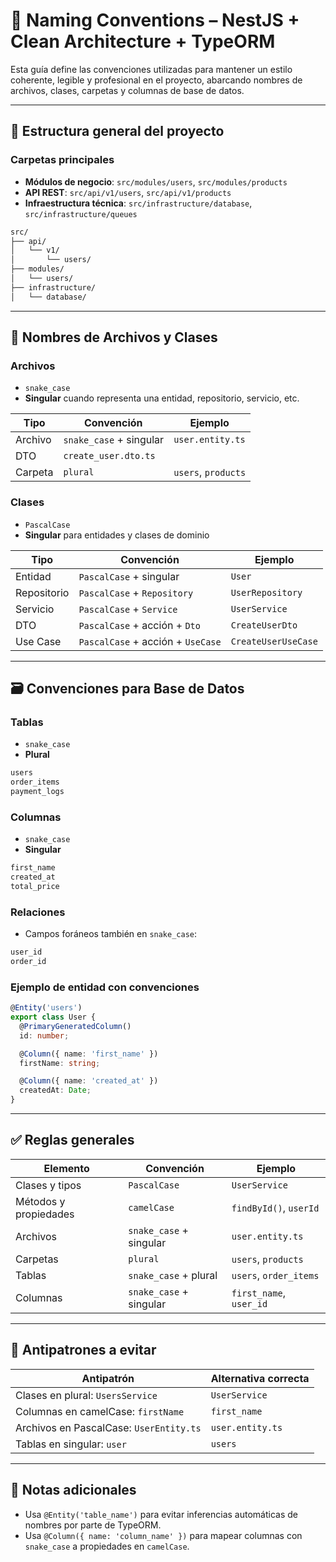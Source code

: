 # 📐 Naming Conventions – NestJS + Clean Architecture + TypeORM

Esta guía define las convenciones utilizadas para mantener un estilo coherente, legible y profesional en el proyecto, abarcando nombres de archivos, clases, carpetas y columnas de base de datos.

---

## 📁 Estructura general del proyecto

### Carpetas principales

- **Módulos de negocio**: `src/modules/users`, `src/modules/products`
- **API REST**: `src/api/v1/users`, `src/api/v1/products`
- **Infraestructura técnica**: `src/infrastructure/database`, `src/infrastructure/queues`

```txt
src/
├── api/
│   └── v1/
│       └── users/
├── modules/
│   └── users/
├── infrastructure/
│   └── database/
```

---

## 🧱 Nombres de Archivos y Clases

### Archivos

- `snake_case`
- **Singular** cuando representa una entidad, repositorio, servicio, etc.

| Tipo       | Convención                  | Ejemplo                  |
|------------|-----------------------------|--------------------------|
| Archivo    | `snake_case` + singular     | `user.entity.ts`         |
| DTO        | `create_user.dto.ts`        |                          |
| Carpeta    | `plural`                    | `users`, `products`      |

### Clases

- `PascalCase`
- **Singular** para entidades y clases de dominio

| Tipo           | Convención                      | Ejemplo               |
|----------------|----------------------------------|------------------------|
| Entidad        | `PascalCase` + singular         | `User`                 |
| Repositorio    | `PascalCase` + `Repository`     | `UserRepository`       |
| Servicio       | `PascalCase` + `Service`        | `UserService`          |
| DTO            | `PascalCase` + acción + `Dto`   | `CreateUserDto`        |
| Use Case       | `PascalCase` + acción + `UseCase`| `CreateUserUseCase`   |

---

## 🗃️ Convenciones para Base de Datos

### Tablas

- `snake_case`
- **Plural**

```sql
users
order_items
payment_logs
```

### Columnas

- `snake_case`
- **Singular**

```sql
first_name
created_at
total_price
```

### Relaciones

- Campos foráneos también en `snake_case`:

```sql
user_id
order_id
```

### Ejemplo de entidad con convenciones

```ts
@Entity('users')
export class User {
  @PrimaryGeneratedColumn()
  id: number;

  @Column({ name: 'first_name' })
  firstName: string;

  @Column({ name: 'created_at' })
  createdAt: Date;
}
```

---

## ✅ Reglas generales

| Elemento             | Convención                    | Ejemplo                 |
|----------------------|-------------------------------|-------------------------|
| Clases y tipos       | `PascalCase`                  | `UserService`           |
| Métodos y propiedades| `camelCase`                   | `findById()`, `userId`  |
| Archivos             | `snake_case` + singular       | `user.entity.ts`        |
| Carpetas             | `plural`                      | `users`, `products`     |
| Tablas               | `snake_case` + plural         | `users`, `order_items`  |
| Columnas             | `snake_case` + singular       | `first_name`, `user_id` |

---

## 🚫 Antipatrones a evitar

| Antipatrón                       | Alternativa correcta             |
|----------------------------------|----------------------------------|
| Clases en plural: `UsersService`| `UserService`                    |
| Columnas en camelCase: `firstName`| `first_name`                    |
| Archivos en PascalCase: `UserEntity.ts`| `user.entity.ts`             |
| Tablas en singular: `user`      | `users`                          |

---

## 🧩 Notas adicionales

- Usa `@Entity('table_name')` para evitar inferencias automáticas de nombres por parte de TypeORM.
- Usa `@Column({ name: 'column_name' })` para mapear columnas con `snake_case` a propiedades en `camelCase`.